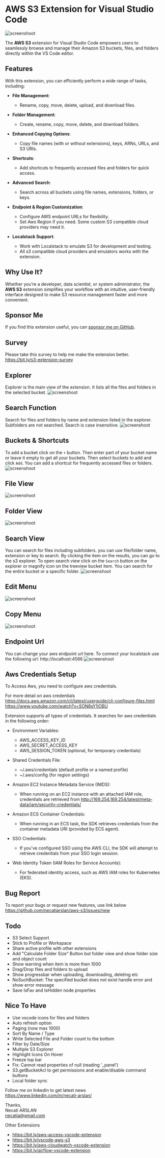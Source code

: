 # AWS S3 Extension for Visual Studio Code

![screenshoot](media/psc-main-screen.png)

The **AWS S3** extension for Visual Studio Code empowers users to seamlessly browse and manage their Amazon S3 buckets, files, and folders directly within the VS Code editor.

## Features

With this extension, you can efficiently perform a wide range of tasks, including:

- **File Management**:  
  - Rename, copy, move, delete, upload, and download files.  

- **Folder Management**:  
  - Create, rename, copy, move, delete, and download folders.  

- **Enhanced Copying Options**:  
  - Copy file names (with or without extensions), keys, ARNs, URLs, and S3 URIs.  

- **Shortcuts**:  
  - Add shortcuts to frequently accessed files and folders for quick access.  

- **Advanced Search**:  
  - Search across all buckets using file names, extensions, folders, or keys.  

- **Endpoint & Region Customization**:  
  - Configure AWS endpoint URLs for flexibility.
  - Set Aws Region if you need. Some custom S3 compatible cloud providers may need it.

- **Localstack Support**:  
  - Work with Localstack to emulate S3 for development and testing.
  - All s3 compatible cloud providers and emulators works with the extension. 

## Why Use It?

Whether you’re a developer, data scientist, or system administrator, the **AWS S3** extension simplifies your workflow with an intuitive, user-friendly interface designed to make S3 resource management faster and more convenient.

## Sponsor Me
If you find this extension useful, you can [sponsor me on GitHub](https://github.com/sponsors/necatiarslan).

## Survey
Please take this survey to help me make the extension better.\
https://bit.ly/s3-extension-survey

## Explorer
Explorer is the main view of the extension. It lists all the files and folders in the selected bucket.
![screenshoot](media/psc-explorer.png)

## Search Function
Search for files and folders by name and extension listed in the explorer. Subfolders are not searched.
Search is case insensitive.
![screenshoot](media/psc-search.png)

## Buckets & Shortcuts
To add a bucket click on the `+` button. Then enter part of your bucket name or leave it empty to get all your buckets. Then select buckets to add and click `Add`.
You can add a shortcut for frequently accessed files or folders. 
![screenshoot](media/psc-treeview.png)

## File View
![screenshoot](media/psc-file.png)

## Folder View
![screenshoot](media/psc-empty-folder.png)

## Search View
You can search for files including subfolders. you can use file/folder name, extension or key to search. By clicking  the item on the results, you can go to the s3 explorer.
To open search view click on the `Search` button on the explorer or magnify icon on the treeview bucket item.
You can search for the entire bucket or a specific folder.
![screenshoot](media/psc-global-search.png)

## Edit Menu
![screenshoot](media/psc-edit-combo.png)

## Copy Menu
![screenshoot](media/psc-copy-combo.png)

## Endpoint Url
You can change your aws endpoint url here. To connect your localstack use the following url: http://localhost:4566
![screenshoot](media/psc-endpoint.png)

## Aws Credentials Setup
To Access Aws, you need to configure aws credentials. 

For more detail on aws credentials \
https://docs.aws.amazon.com/cli/latest/userguide/cli-configure-files.html \
https://www.youtube.com/watch?v=SON8sY1iOBU

Extension supports all types of credentials. It searches for aws credentials in the following order:
- Environment Variables:
  - AWS_ACCESS_KEY_ID
  - AWS_SECRET_ACCESS_KEY
  - AWS_SESSION_TOKEN (optional, for temporary credentials)

- Shared Credentials File:
  - ~/.aws/credentials (default profile or a named profile)
  - ~/.aws/config (for region settings)

- Amazon EC2 Instance Metadata Service (IMDS):
  - When running on an EC2 instance with an attached IAM role, credentials are retrieved from http://169.254.169.254/latest/meta-data/iam/security-credentials/

- Amazon ECS Container Credentials:
  - When running in an ECS task, the SDK retrieves credentials from the container metadata URI (provided by ECS agent).

- SSO Credentials:
  - If you've configured SSO using the AWS CLI, the SDK will attempt to retrieve credentials from your SSO login session.

- Web Identity Token (IAM Roles for Service Accounts):
  - For federated identity access, such as AWS IAM roles for Kubernetes (EKS).

## Bug Report
To report your bugs or request new features, use link below\
https://github.com/necatiarslan/aws-s3/issues/new


## Todo
- S3 Select Support
- Stick to Profile or Workspace
- Share active profile with other extensions
- Add "Calculate Folder Size" Button but folder view and show folder size and object count
- Show warning when item is more then 1000
- Drag/Drop files and folders to upload
- Show progressbar when uploading, downloading, deleting etc
- NoSuchBucket: The specified bucket does not exist handle error and show error message
- Save IsFav and IsHidden node properties
## Nice To Have
- Use vscode icons for files and folders
- Auto refresh option
- Paging (now max 1000)
- Sort By Name / Type
- Write Selected File and Folder count to the bottom
- Filter by Date/Size
- Multiple S3 Explorer
- Highlight Icons On Hover
- Freeze top bar
- Fix: Cannot read properties of null (reading '_panel')
- S3.getBucketAcl to get permissions and enable/disable command buttons
- Local folder sync

Follow me on linkedin to get latest news \
https://www.linkedin.com/in/necati-arslan/

Thanks, \
Necati ARSLAN \
necatia@gmail.com


Other Extensions
- https://bit.ly/aws-access-vscode-extension
- https://bit.ly/vscode-aws-s3
- https://bit.ly/aws-cloudwatch-vscode-extension
- https://bit.ly/airflow-vscode-extension